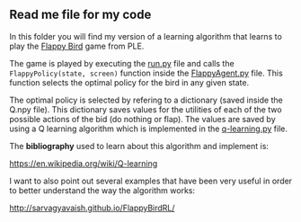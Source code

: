 ## **Read me file for my code**

In this folder you will find my version of a learning algorithm that learns to play the [Flappy Bird](https://en.wikipedia.org/wiki/Flappy_Bird) game from PLE.

The game is played by executing the [run.py](HernanzGonzalez/run.py) file and calls the `FlappyPolicy(state, screen)` function inside the [FlappyAgent.py](HernanzGonzalez/FlappyAgent.py) file. This function selects the optimal policy for the bird in any given state. 

The optimal policy is selected by refering to a dictionary (saved inside the Q.npy file). This dictionary saves values for the utilities of each of the two possible actions of the bid (do nothing or flap). The values are saved by using a Q learning algorithm which is implemented in the [q-learning.py](HernanzgGonzalez/q-learning.py) file. 

The **bibliography** used to learn about this algorithm and implement is:

https://en.wikipedia.org/wiki/Q-learning

I want to also point out several examples that have been very useful in order to better understand the way the algorithm works: 

http://sarvagyavaish.github.io/FlappyBirdRL/
